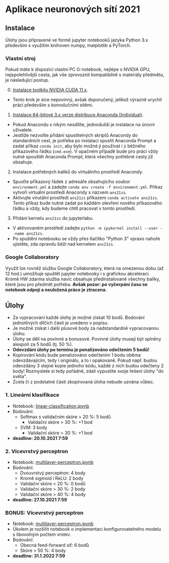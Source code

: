 # Aplikace neuronových sítí 2021

## Instalace

Úlohy jsou připravené ve formě jupyter notebooků jazyka Python 3.x především s využitím knihoven numpy, matplotlib a PyTorch.

### Vlastní stroj

Pokud máte k dispozici vlastní PC či notebook, nejlépe s NVIDIA GPU, nejspolehlivější cesta, jak vše zprovoznit kompatibilně s materiály předmětu, je následující postup.

0. [Instalace toolkitu NVIDIA CUDA 11.x](https://developer.nvidia.com/cuda-downloads).
  - Tento krok je sice nepovinný, avšak doporučený, jelikož výrazně urychlí práci především s konvolučními sítěmi.
1. [Instalace 64-bitové 3.x verze distribuce Anaconda (Individual)](https://www.anaconda.com/products/individual).
  - Pokud Anacondu s nikým nesdílíte, jednodušší je instalace na úrovni uživatele.
  - Jestliže nezvolíte přidání spustitelných skriptů Anacondy do standardních cest, je potřeba po instalaci spustit Anaconda Prompt a zadat příkaz `conda init`, aby bylo možné ji používat i z běžného příkazového řádku (`cmd.exe`). V opačném případě bude pro práci vždy nutné spouštět Anaconda Prompt, která všechny potřebné cesty již obsahuje.
2. Instalace potřebných balíků do virtuálního prostředí Anacondy.
- Spusťte příkazový řádek z adresáře obsahujícího soubor `environment.yml` a zadejte `conda env create -f environment.yml`. Příkaz vytvoří  virtuální prostředí Anacondy s názvem `ans21zs`.
- Aktivujte virutální prostředí `ans21zs` příkazem `conda activate ans21zs`. Tento příkaz bude nutné zadat po každém otevření nového příkazového řádku a vždy, kdy budeme chtít pracovat v tomto prostředí.
3. Přidání kernelu `ans21zs` do jupyterlabu.
  - V aktivovaném prostředí zadejte `python -m ipykernel install --user --name ans21zs`.
  - Po spuštění notebooku se vždy přes tlačítko "Python 3" vpravo nahoře ujistěte, zda opravdu běží nad kernelem `ans21zs`.

### Google Collaboratory

Využít lze rovněž službu Google Collaboratory, která na omezenou dobu (až 12 hod.) umožňuje spuštět jupyter notebooky i s grafickou akcelerací. Kromě HW zdarma služba navíc obsahuje předinstalované všechny balíky, které jsou pro předmět potřeba. **Avšak pozor: po vyčerpání času se notebook odpojí a neuložená práce je ztracena.**

## Úlohy

- Za vypracování každé úlohy je možné získat 10 bodů. Bodování jednotlivých dílčích částí je uvedeno v popisu.
- Je možné získat i další plusové body za nadstandardně vypracovanou úlohu.
- Úlohy se dělí na povinné a bonusové. Povinné úlohy musejí být splněny alespoň za 5 bodů (tj. 50 %). 
- **Odevzdání úlohy po termínu je penalizováno odečtením 5 bodů!**
- Kopírování kódu bude penalizováno odečtením 1 bodu oběma odevzdávajícím, tedy i originálu, a to i opakovaně. Pokud např. budou odevzdány 3 stejné kopie jednoho kódu, každé z nich budou odečteny 2 body! Rozmyslete si tedy pořádně, zdali vypustíte svoje řešení úlohy "do světa".
- Zcela či z podstatné části zkopírovaná úloha nebude uznána vůbec.

### 1. Lineární klasifikace
- Notebook: [linear-classification.ipynb](linear-classification.ipynb)
- Bodování:
  - Softmax s validačním skóre > 20 %: 5 bodů
    - Validační skóre > 30 %: +1 bod
  - SVM: 3 body
    - Validační skóre > 30 %: +1 bod
- **deadline: 20.10.2021 7:59**

### 2. Vícevrstvý perceptron
- Notebook: [multilayer-perceptron.ipynb](multilayer-perceptron.ipynb)
- Bodování:
  - Dvouvrstvý perceptron: 4 body
  - Kromě sigmoid i ReLU: 2 body
  - Validační skóre < 20 %: 0 bodů
  - Validační skóre > 30 %: 2 body
  - Validační skóre > 40 %: 4 body
- **deadline: 27.10.2021 7:59**

### BONUS: Vícevrstvý perceptron
- Notebook: [multilayer-perceptron.ipynb](multilayer-perceptron.ipynb)
- Úkolem je rozšířit notebook o implementaci konfigurovatelného modelu s libovolným počtem vrstev.
- Bodování:
  - Obecná feed-forward síť: 6 bodů
  - Skóre > 50 %: 4 body
- **deadline: 31.1.2022 7:59**

